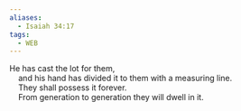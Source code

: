 ```yaml
---
aliases:
  - Isaiah 34:17
tags:
  - WEB
---
```

He has cast the lot for them,  
    and his hand has divided it to them with a measuring line.  
    They shall possess it forever.  
    From generation to generation they will dwell in it.